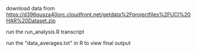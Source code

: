 download data from  https://d396qusza40orc.cloudfront.net/getdata%2Fprojectfiles%2FUCI%20HAR%20Dataset.zip 

run the run_analysis.R transcript

run the "data_averages.txt" in R to view final output